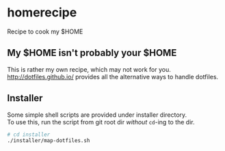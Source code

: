 # homerecipe
Recipe to cook my $HOME


## My $HOME isn't probably your $HOME
This is rather my own recipe, which may not work for you.  
<http://dotfiles.github.io/> provides all the alternative ways to handle dotfiles.

## Installer
Some simple shell scripts are provided under installer directory.  
To use this, run the script from git root dir *without* `cd`-ing to the dir.

```bash
# cd installer
./installer/map-dotfiles.sh
```
